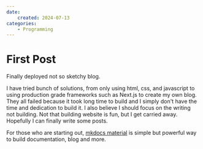 ```yaml
---
date:
    created: 2024-07-13
categories:
    - Programming
---
```


# First Post

Finally deployed not so sketchy blog.
<!-- more -->

I have tried bunch of solutions, from only using html, css, and javascript to 
using production grade frameworks such as Next.js to create my own blog.
They all failed because it took long time to build and 
I simply don't have the time and dedication to build it. 
I also believe I should focus on the writing not building.
Not that building website is fun, but I get carried away. Hopefully I can finally
write some posts.

For those who are starting out, [mkdocs material](https://squidfunk.github.io/mkdocs-material/) is simple but powerful way to build documentation, blog and more.
